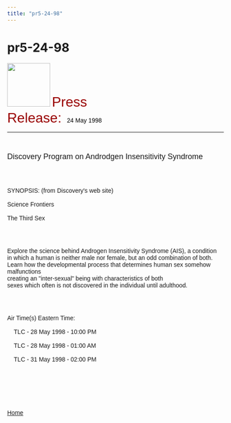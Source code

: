 ```yaml
---
title: "pr5-24-98"
---
```


# pr5-24-98

  
  


<IMG SRC="/img/logo100.gif" HEIGHT="101" WIDTH="100" NATURALSIZEFLAG="0" ALIGN="BOTTOM" />  
<FONT FACE="Arial,Helvetica"><FONT COLOR="#990000" SIZE="+3">Press<br />Release:&nbsp;</FONT><FONT COLOR="#000000"> 24 May 1998</FONT>&nbsp; 

<HR ALIGN="LEFT" />

<BR /><br /><FONT SIZE="+1">Discovery Program on Androdgen Insensitivity Syndrome</FONT><A NAME="top"></A></P><br /><br />

<P>
  SYNOPSIS: (from Discovery's web site) <BR /><br />Science Frontiers <BR /><br />The Third Sex
</P>

<br /><br />

<P>
  Explore the science behind Androgen Insensitivity Syndrome (AIS), a condition<br />in which a human is neither male nor female, but an odd combination of both.<br />Learn how the developmental process that determines human sex somehow malfunctions<br />creating an "inter-sexual" being with characteristics of both<br />sexes which often is not discovered in the individual until adulthood.
</P>

<br /><br />

<P>
  Air Time(s) Eastern Time: <BR /><br />&nbsp;&nbsp;&nbsp; TLC - 28 May 1998 - 10:00 PM <BR /><br />&nbsp;&nbsp;&nbsp; TLC - 28 May 1998 - 01:00 AM <BR /><br />&nbsp;&nbsp;&nbsp; TLC - 31 May 1998 - 02:00 PM <BR /><br />&nbsp;
</P>

<br /><br /><br />

<P>
  <A HREF="http://www.isna.org/">Home</A> <BR /><br />&nbsp; <BR /><br />&nbsp; <BR /><br />&nbsp; <BR /><br />&nbsp; <BR /><br />&nbsp; <BR /><br />&nbsp;<br />